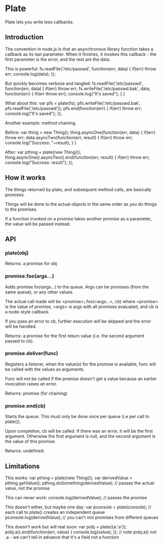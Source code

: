 # Plate

Plate lets you write less callbacks.

## Introduction 

The convention in node.js is that an asynchronous library function takes a callback as its last parameter.
When it finishes, it invokes this callback - the first parameter is the error, and the rest are the data.

This is powerful:
    fs.readFile('/etc/passwd', function(err, data) {
    	if(err) throw err;
    	console.log(data);
    });

But quickly becomes verbose and tangled:
    fs.readFile('/etc/passwd', function(err, data) [
    	if(err) throw err;
    	fs.writeFile('/etc/passwd.bak', data, function(err) {
    		if(err throw err);
    		console.log("It's saved");
    	}
    }

What about this:
    var pfs = plate(fs);
    pfs.writeFile('/etc/passwd.bak', pfs.readFile('/etc/passwd'));
    pfs.end(function(err) { 
    	if(err) throw err; 
    	console.log("It's saved");
    });

Another example: method chaining.

Before:
    var thing = new Thing();
    thing.asyncOne(function(err, data) {
    	if(err) throw err;
    	data.asyncTwo(function(err, result) {
    		if(err) throw err;
    		console.log("Success: "+result);
    	}
    }

After:
    var pthing = plate(new Thing());
    thing.asyncOne().asyncTwo().end(function(err, result) {
    	if(err) throw err;
    	console.log("Success: result");
    });

## How it works

The things returned by plate, and subsequent method calls, are basically promises. 

Things will be done to the actual objects in the same order as you do things to the promises.

If a function invoked on a promise takes another promise as a parameter, the value will be passed instead.

## API

### plate(obj)

Returns: a promise for obj

### promise.foo(args...)

Adds promise.foo(args...) to the queue. Args can be promises (from the same queue), or any other values.

The actual call made will be &lt;promise>;.foo(&lt;args...>, cb) where &lt;promise> is the value of promise, &lt;args> is args with all promises evaluated, and cb is a node-style callback.

If you pass an error to cb, further execution will be skipped and the error will be handled.

Returns: a promise for the first return value (i.e. the second argument passed to cb).

### promise.deliver(func)

Registers a listener, when the value(s) for the promise is available, func will be called with the values as arguments.

Func will not be called if the promise doesn't get a value because an earlier invocation raises an error.

Returns: promise (for chaining)

### promise.end(cb)

Starts the queue. This must only be done once per queue (i.e per call to plate()).

Upon completion, cb will be called. If there was an error, it will be the first argument. 
Otherwise the first argument is null, and the second argument is the value of this promise.

Returns: undefined.

## Limitations

This works: 
    var pthing = plate(new Thing());
    var derivedValue = pthing.getValue();
    pthing.doSomething(derivedValue); // passes the actual value, not the promise

This can never work:
    console.log(derivedValue); // passes the promise

This doesn't either, but maybe one day:
    var pconsole = plate(console); // each call to plate() creates an independent queue
    pconsole.log(derivedValue);    // you can't mix promises from different queues

This doesn't work but will real soon:
    var pobj = plate({a:'a'});
    pobj.a().end(function(err, value) { console.log(value); });
    // note pobj.a() not .a - we can't tell in advance that it's a field not a function
